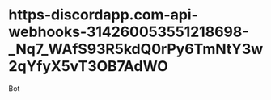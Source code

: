 # https-discordapp.com-api-webhooks-314260053551218698-_Nq7_WAfS93R5kdQ0rPy6TmNtY3w2qYfyX5vT3OB7AdWO
Bot
